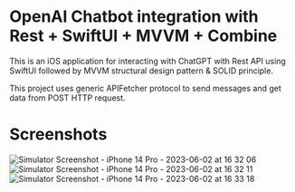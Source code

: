 # OpenAI Chatbot integration with Rest + SwiftUI + MVVM + Combine
This is an iOS application for interacting with ChatGPT with Rest API using SwiftUI followed by MVVM structural design pattern & SOLID principle.

This project uses generic APIFetcher protocol to send messages and get data from POST HTTP request.

# Screenshots

![Simulator Screenshot - iPhone 14 Pro - 2023-06-02 at 16 32 06](https://github.com/abhayamrastogi/OpenAI_Chatbot_SwiftUI/assets/17309120/5baf22a2-87ab-4110-8ca5-a0fc7bda48fc)
![Simulator Screenshot - iPhone 14 Pro - 2023-06-02 at 16 32 11](https://github.com/abhayamrastogi/OpenAI_Chatbot_SwiftUI/assets/17309120/8ad28a99-b9e7-4488-a4e0-6d1373780292)
![Simulator Screenshot - iPhone 14 Pro - 2023-06-02 at 16 33 18](https://github.com/abhayamrastogi/OpenAI_Chatbot_SwiftUI/assets/17309120/919f6e88-9a9a-4d0d-aa19-b596dfb9bba5)

